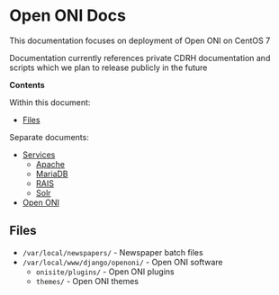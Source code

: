 # Open ONI Docs

This documentation focuses on deployment of Open ONI on CentOS 7

Documentation currently references private CDRH documentation and scripts
which we plan to release publicly in the future

**Contents**

Within this document:
- [Files](#files)

Separate documents:
- [Services](/docs/services/)
    - [Apache](/docs/services/apache.md)
    - [MariaDB](/docs/services/mariadb.md)
    - [RAIS](/docs/services/rais.md)
    - [Solr](/docs/services/solr.md)
- [Open ONI](/docs/openoni.md)


## Files

- `/var/local/newspapers/` - Newspaper batch files
- `/var/local/www/django/openoni/` - Open ONI software
    - `onisite/plugins/` - Open ONI plugins
    - `themes/` - Open ONI themes

